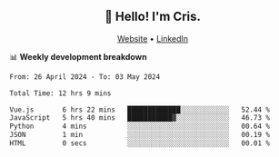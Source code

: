 
<h2 align="center">👋 Hello! I'm Cris.</h2>
<p align="center">
  <a href="https://www.criscunas.dev">Website</a> •
  <a href="https://www.linkedin.com/in/cristophercunas/">LinkedIn</a> 
</p>


📊 **Weekly development breakdown**
<!--START_SECTION:waka-->

```txt
From: 26 April 2024 - To: 03 May 2024

Total Time: 12 hrs 9 mins

Vue.js       6 hrs 22 mins   █████████████░░░░░░░░░░░░   52.44 %
JavaScript   5 hrs 40 mins   ███████████▓░░░░░░░░░░░░░   46.73 %
Python       4 mins          ░░░░░░░░░░░░░░░░░░░░░░░░░   00.64 %
JSON         1 min           ░░░░░░░░░░░░░░░░░░░░░░░░░   00.19 %
HTML         0 secs          ░░░░░░░░░░░░░░░░░░░░░░░░░   00.01 %
```

<!--END_SECTION:waka-->
